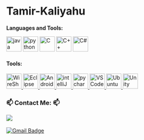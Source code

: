 # Tamir-Kaliyahu

**Languages and Tools:**  

<span> 
    <img src="https://img.shields.io/badge/Java-ED8B00?style=for-the-badge&logo=java&logoColor=white" alt="java" height="40"/>
    <img src="https://img.shields.io/badge/Python-14354C?style=for-the-badge&logo=python&logoColor=white" alt="python" height="40"/>
    <img src="https://img.shields.io/badge/C-00599C?style=for-the-badge&logo=c&logoColor=white" alt="C" height="40"/>
    <img src="https://img.shields.io/badge/C%2B%2B-00599C?style=for-the-badge&logo=c%2B%2B&logoColor=white" alt="C++" height="40"/>
    <img src="https://img.shields.io/badge/Csharp-239120?style=for-the-badge&logo=csharp&logoColor=white" alt="C#" height="40"/>
  
</a>
         
<h4 align="left">Tools:</h3>
<span>
<a href="https://www.wireshark.org/">
  <img 
    alt="WireShark"
    height="40"
    width="40"
    src="https://user-images.githubusercontent.com/73976733/130067227-92291879-8830-4e70-96a2-fef06d3c60b7.jpg" />
</a>
    <a href="https://www.eclipse.org/">
  <img 
    alt="Eclipse"
    height="40"
    width="40"
    src="https://user-images.githubusercontent.com/73976733/130066828-23c1bf19-dcc6-482b-8db9-f95b73650894.jpg" />
</a>
    <a href="https://developer.android.com/studio/">
  <img 
    alt="AndroidStudio"
    height="40"
    width="40"
    src="https://img.utdstc.com/icon/a72/4fd/a724fdd31aacfd851b13275a3b315cdec444704e2b0154d402e7df1e3eb7f0c1" />
</a>

 <a href="https://www.jetbrains.com/idea/">
  <img 
    alt="intelliJ"
    height="40"
    width="40"
    src="https://upload.wikimedia.org/wikipedia/commons/thumb/9/9c/IntelliJ_IDEA_Icon.svg/96px-IntelliJ_IDEA_Icon.svg.png" />
</a>

 <a href="https://www.jetbrains.com/pycharm/">
  <img 
    alt="pycharm"
    height="40"
    width="40"
    src="https://resources.jetbrains.com/storage/products/pycharm/img/meta/pycharm_logo_300x300.png" />
    </a>
 <a href="code.visualstudio.com/">
  <img 
    alt="VS Code"
    height="40"
    width="40"
    src="https://raw.githubusercontent.com/vatsa287/vatsa287/master/assets/visualstudio-plain.svg" />
</a>
    <a href="https://ubuntu.com">
  <img 
    alt="Ubuntu"
    height="40"
    width="40"
    src="https://raw.githubusercontent.com/vatsa287/vatsa287/master/assets/ubuntu-plain.svg" />
</a>
<a href="https://unity.com//">
  <img 
    alt="Unity"
    height="40"
    src="https://upload.wikimedia.org/wikipedia/commons/thumb/c/c4/Unity_2021.svg/261px-Unity_2021.svg.png" />
</a>
    
</span>

<h3> 📫 Contact Me: 📫</h3>
<a href="https://www.linkedin.com/in/tamir-kaliyahu-1559491a6/"><img src="https://img.shields.io/badge/-Tamir%20Kaliyahu-blue?style=flat-square&logo=Linkedin&logoColor=white&link=hhttps://www.linkedin.com/in/tamir-kaliyahu-1559491a6/" /></a>&nbsp;&nbsp;&nbsp;&nbsp

[![Gmail Badge](https://img.shields.io/badge/-dxdiadora@gmail.com-c14438?style=flat-square&logo=Gmail&logoColor=white&link=mailto:dxdiadora@gmail.com)](mailto:dxdiadora@gmail.com)
